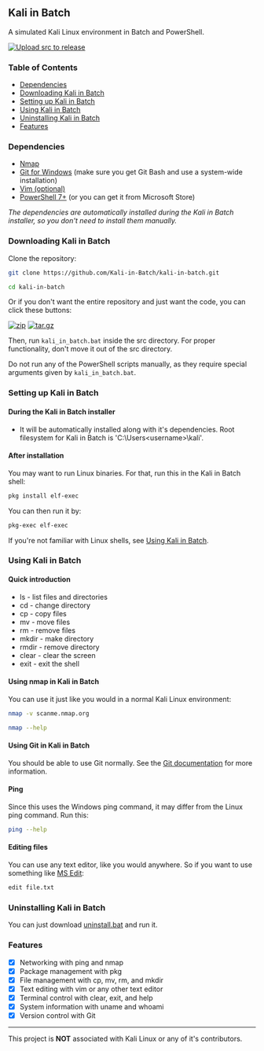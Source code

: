 ## Kali in Batch

A simulated Kali Linux environment in Batch and PowerShell.

[![Upload src to release](https://github.com/Kali-in-Batch/kali-in-batch/actions/workflows/upload_src_to_release.yml/badge.svg)](https://github.com/Kali-in-Batch/kali-in-batch/actions/workflows/upload_src_to_release.yml)

### Table of Contents
- [Dependencies](#dependencies)
- [Downloading Kali in Batch](#downloading-kali-in-batch)
- [Setting up Kali in Batch](#setting-up-kali-in-batch)
- [Using Kali in Batch](#using-kali-in-batch)
- [Uninstalling Kali in Batch](#uninstalling-kali-in-batch)
- [Features](#features)

### Dependencies

- [Nmap](https://nmap.org/)
- [Git for Windows](https://git-scm.com/download/win) (make sure you get Git Bash and use a system-wide installation)
- [Vim (optional)](https://www.vim.org/download.php)
- [PowerShell 7+](https://github.com/PowerShell/PowerShell/releases) (or you can get it from Microsoft Store)

*The dependencies are automatically installed during the Kali in Batch installer, so you don't need to install them manually.*

### Downloading Kali in Batch

Clone the repository:
```bash
git clone https://github.com/Kali-in-Batch/kali-in-batch.git
```
```bash	
cd kali-in-batch
```
Or if you don't want the entire repository and just want the code, you can click these buttons:

[![zip](https://img.shields.io/badge/kali__in__batch.zip-blue?style=for-the-badge&logo=github)](https://github.com/Kali-in-Batch/kali-in-batch/releases/latest/download/kali_in_batch.zip)
[![tar.gz](https://img.shields.io/badge/kali__in__batch.tar.gz-green?style=for-the-badge&logo=github)](https://github.com/Kali-in-Batch/kali-in-batch/releases/latest/download/kali_in_batch.tar.gz)

Then, run `kali_in_batch.bat` inside the src directory. For proper functionality, don't move it out of the src directory.

Do not run any of the PowerShell scripts manually, as they require special arguments given by `kali_in_batch.bat`.

### Setting up Kali in Batch

#### During the Kali in Batch installer

- It will be automatically installed along with it's dependencies. Root filesystem for Kali in Batch is 'C:\Users\<username>\kali'.

#### After installation

You may want to run Linux binaries. For that, run this in the Kali in Batch shell:
```bash
pkg install elf-exec
```
You can then run it by:
```bash
pkg-exec elf-exec
```
If you're not familiar with Linux shells, see [Using Kali in Batch](#using-kali-in-batch).

### Using Kali in Batch

#### Quick introduction

- ls - list files and directories
- cd - change directory
- cp - copy files
- mv - move files
- rm - remove files
- mkdir - make directory
- rmdir - remove directory
- clear - clear the screen
- exit - exit the shell

#### Using nmap in Kali in Batch

You can use it just like you would in a normal Kali Linux environment:
```bash	
nmap -v scanme.nmap.org
```
```bash
nmap --help
```
#### Using Git in Kali in Batch

You should be able to use Git normally. See the [Git documentation](https://git-scm.com/doc) for more information.


#### Ping

Since this uses the Windows ping command, it may differ from the Linux ping command.
Run this:
```bash
ping --help
```

#### Editing files

You can use any text editor, like you would anywhere. So if you want to use something like [MS Edit](https://github.com/microsoft/edit):

```bash
edit file.txt
```

### Uninstalling Kali in Batch

You can just download [uninstall.bat](https://github.com/Kali-in-Batch/kali-in-batch/releases/latest/download/uninstall.bat) and run it.

### Features

- [x] Networking with ping and nmap
- [x] Package management with pkg
- [x] File management with cp, mv, rm, and mkdir
- [x] Text editing with vim or any other text editor
- [x] Terminal control with clear, exit, and help
- [x] System information with uname and whoami
- [x] Version control with Git

---

This project is **NOT** associated with Kali Linux or any of it's contributors.
